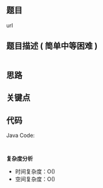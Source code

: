 
## 题目

url

## 题目描述 ( 简单中等困难 )

```

```

## 思路



## 关键点



## 代码

Java Code:

``` java



```


**复杂度分析**

- 时间复杂度：O()
- 空间复杂度：O()


